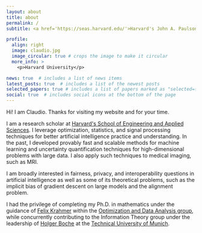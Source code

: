 ```yaml
---
layout: about
title: about
permalink: /
subtitle: <a href='https://seas.harvard.edu/'>Harvard's John A. Paulson School of Engineering and Applied Sciences</a>.

profile:
  align: right
  image: claudio.jpg
  image_circular: true # crops the image to make it circular
  more_info: >
    <p>Harvard University</p>

news: true  # includes a list of news items
latest_posts: true  # includes a list of the newest posts
selected_papers: true # includes a list of papers marked as "selected={true}"
social: true  # includes social icons at the bottom of the page
---
```


Hi! I am Claudio. Thanks for visiting my website and for your time. 

I am a research scholar at [Harvard's School of Engineering and Applied Sciences](https://seas.harvard.edu/). I leverage optimization, statistics, and signal processing techniques for better artificial intelligence practice and understanding. In the past, I developed provably fast and scalable methods for machine learning and uncertainty quantification techniques for high-dimensional problems with large data. I also apply such techniques to medical imaging, such as MRI. 

I am broadly interested in fairness, privacy, and interoperability questions in artificial intelligence as well as some of its theoretical problems, such as the implicit bias of gradient descent on large models and the alignment problem. 

I had the privilege of completing my Ph.D. in mathematics under the guidance of [Felix Krahmer](https://www.professoren.tum.de/en/krahmer-felix/) within the [Optimization and Data Analysis group](https://www.math.cit.tum.de/en/math/research/groups/data-science/), while concurrently contributing to the Information Theory group under the leadership of [Holger Boche](https://www.professoren.tum.de/en/boche-holger/) at the [Technical University of Munich](www.tum.de).

<!-- Outside the university, you can find me traveling to some off-the-beaten-path places, training jiu-jitsu, or reading about international politics.--> 

<!--Put your address / P.O. box / other info right below your picture. You can also disable any of these elements by editing `profile` property of the YAML header of your `_pages/about.md`. Edit `_bibliography/papers.bib` and Jekyll will render your [publications page](/al-folio/publications/) automatically.-->

<!--Link to your social media connections, too. This theme is set up to use [Font Awesome icons](http://fortawesome.github.io/Font-Awesome/) and [Academicons](https://jpswalsh.github.io/academicons/), like the ones below. Add your Facebook, Twitter, LinkedIn, Google Scholar, or just disable all of them.-->
